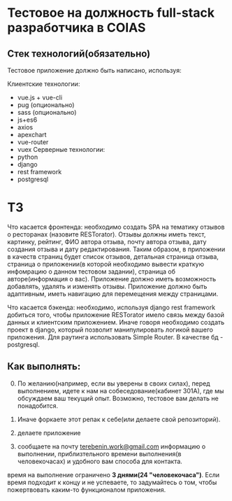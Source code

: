 # Тестовое на должность full-stack разработчика в COIAS

## Стек технологий(обязательно)
Тестовое приложение должно быть написано, используя:

Клиентские технологии:
* vue.js + vue-cli
* pug (опционально)
* sass (опционально)
* js+es6
* axios
* apexchart
* vue-router 
* vuex
Серверные технологии:
* python
* django
* rest framework
* postgresql


# ТЗ
Что касается фронтенда: необходимо создать SPA на тематику отзывов о ресторанах (назовите RESTorator). Отзывы должны иметь текст, картинку, рейтинг, ФИО автора отзыва, почту автора отзыва, дату создания отзыва и дату редактирования. Таким образом, в приложении в качеств страниц будет список отзывов, детальная страница отзыва, страница о приложении(в которой необходимо вывести краткую инфомрацию о данном тестовом задании), страница об авторе(информация о вас). 
Приложение должно иметь возможность добавлять, удалять и изменять отзывы. Приложение должно быть адаптивным, иметь навигацию для перемещения между страницами.

Что касается бэкенда: необходимо, используя django rest framework добиться того, чтобы приложение RESTorator имело связь между базой данных и клиентским приложением. Иначе говоря необходимо создать проект в django, который позволит манипулировать логикой вашего приложения. Для раутинга использовать Simple Router. В качестве бд - postgresql.


## Как выполнять:

0) По желанию(например, если вы уверены в своих силах), перед выполнением, идете к нам на собеседование(кабинет 301А), где мы обсуждаем ваш текущий опыт. Возможно, тестовое вам делать не понадобится.

1) Иначе форкаете этот репак к себе(или делаете свой репозиторий).
2) делаете приложение 
3) сообщаете на почту terebenin.work@gmail.com информацию о выполнении, приблизтельного времени выполнения(в человекочасах) и удобного вам способа для контакта.

время на выполнение ограничено **3 днями(24 "человекочаса")**. Если время подходит к концу и не успеваете, то задумайтесь о том, чтобы пожертвовать каким-то функционалом приложения.  
